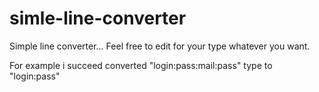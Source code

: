 # simle-line-converter
Simple line converter... Feel free to edit for your type whatever you want.

For example i succeed converted "login:pass:mail:pass" type to "login:pass"
